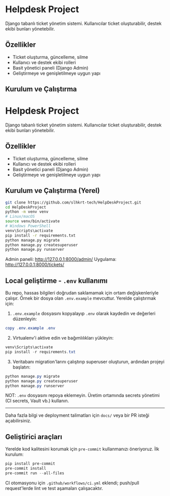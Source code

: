 # Helpdesk Project
Django tabanlı ticket yönetim sistemi. Kullanıcılar ticket oluşturabilir, destek ekibi bunları yönetebilir.

## Özellikler
- Ticket oluşturma, güncelleme, silme
- Kullanıcı ve destek ekibi rolleri
- Basit yönetici paneli (Django Admin)
- Geliştirmeye ve genişletilmeye uygun yapı

## Kurulum ve Çalıştırma
# Helpdesk Project

Django tabanlı ticket yönetim sistemi. Kullanıcılar ticket oluşturabilir, destek ekibi bunları yönetebilir.

## Özellikler
- Ticket oluşturma, güncelleme, silme
- Kullanıcı ve destek ekibi rolleri
- Basit yönetici paneli (Django Admin)
- Geliştirmeye ve genişletilmeye uygun yapı

## Kurulum ve Çalıştırma (Yerel)

```bash
git clone https://github.com/slhkrt-tech/HelpDeskProject.git
cd HelpDeskProject
python -m venv venv
# Linux/macOS
source venv/bin/activate
# Windows PowerShell
venv\Scripts\activate
pip install -r requirements.txt
python manage.py migrate
python manage.py createsuperuser
python manage.py runserver
```

Admin paneli: http://127.0.0.1:8000/admin/
Uygulama: http://127.0.0.1:8000/tickets/

## Local geliştirme - `.env` kullanımı

Bu repo, hassas bilgileri doğrudan saklamamak için ortam değişkenleriyle çalışır. Örnek bir dosya olan `.env.example` mevcuttur. Yerelde çalıştırmak için:

1. `.env.example` dosyasını kopyalayıp `.env` olarak kaydedin ve değerleri düzenleyin:

```powershell
copy .env.example .env
```

2. Virtualenv'i aktive edin ve bağımlılıkları yükleyin:

```powershell
venv\Scripts\activate
pip install -r requirements.txt
```

3. Veritabanı migration'larını çalıştırıp superuser oluşturun, ardından projeyi başlatın:

```powershell
python manage.py migrate
python manage.py createsuperuser
python manage.py runserver
```

NOT: `.env` dosyasını repoya eklemeyin. Üretim ortamında secrets yönetimi (CI secrets, Vault vb.) kullanın.

---

Daha fazla bilgi ve deployment talimatları için `docs/` veya bir PR isteği açabilirsiniz.

## Geliştirici araçları

Yerelde kod kalitesini korumak için `pre-commit` kullanmanızı öneriyoruz. İlk kurulum:

```powershell
pip install pre-commit
pre-commit install
pre-commit run --all-files
```

CI otomasyonu için `.github/workflows/ci.yml` eklendi; push/pull request'lerde lint ve test aşamaları çalışacaktır.
